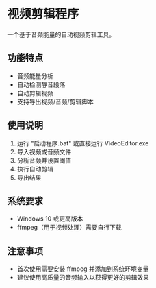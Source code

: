 # 视频剪辑程序

一个基于音频能量的自动视频剪辑工具。

## 功能特点

- 音频能量分析
- 自动检测静音段落
- 自动剪辑视频
- 支持导出视频/音频/剪辑脚本

## 使用说明

1. 运行 "启动程序.bat" 或直接运行 VideoEditor.exe
2. 导入视频或音频文件
3. 分析音频并设置阈值
4. 执行自动剪辑
5. 导出结果

## 系统要求

- Windows 10 或更高版本
- ffmpeg（用于视频处理）需要自行下载

## 注意事项

- 首次使用需要安装 ffmpeg 并添加到系统环境变量
- 建议使用高质量的音频输入以获得更好的剪辑效果 
